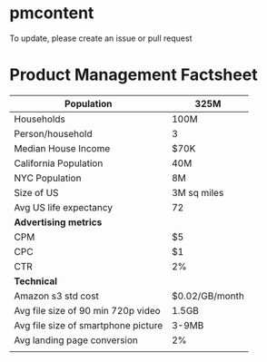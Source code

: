 # pmcontent

To update, please create an issue or pull request

# Product Management Factsheet
| Population | 325M |
|--|--|
|Households  |100M |
|Person/household|3|
|Median House Income|$70K|
|California Population|40M|
|NYC Population|8M|
|Size of US|3M sq miles|
|Avg US life expectancy|72|
|**Advertising metrics**|
|CPM|$5|
|CPC|$1|
|CTR|2%|
|**Technical**||
|Amazon s3 std cost|$0.02/GB/month|
|Avg file size of 90 min 720p video|1.5GB|
|Avg file size of smartphone picture|3-9MB|
|Avg landing page conversion|2%|
|||
